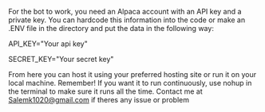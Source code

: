 For the bot to work, you need an Alpaca account with an API key and a private key.
You can hardcode this information into the code or make an .ENV file in the directory and put the data in the following way:

API_KEY="Your api key"

SECRET_KEY="Your secret key"

From here you can host it using your preferred hosting site or run it on your local machine.
Remember! If you want it to run continuously, use nohup in the terminal to make sure it runs all the time.
Contact me at Salemk1020@gmail.com if theres any issue or problem
